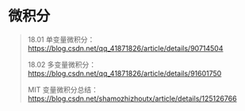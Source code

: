 # 微积分

> 18.01 单变量微积分：https://blog.csdn.net/qq_41871826/article/details/90714504
>
> 18.02 多变量微积分：https://blog.csdn.net/qq_41871826/article/details/91601750
>
> MIT  变量微积分总结：https://blog.csdn.net/shamozhizhoutx/article/details/125126766
